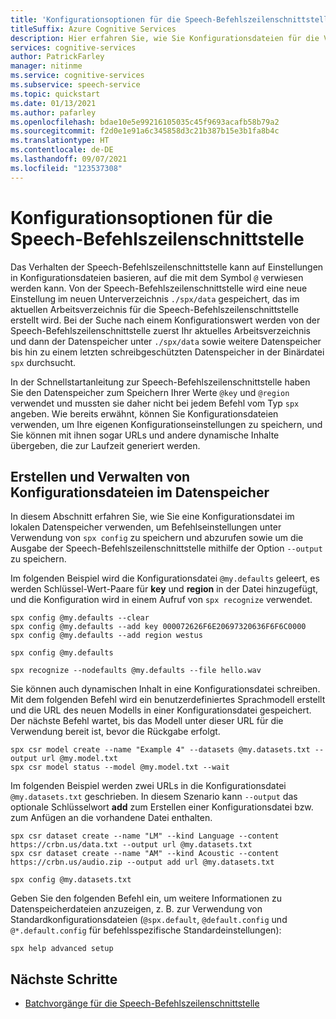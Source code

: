 ```yaml
---
title: 'Konfigurationsoptionen für die Speech-Befehlszeilenschnittstelle: Speech-Dienst'
titleSuffix: Azure Cognitive Services
description: Hier erfahren Sie, wie Sie Konfigurationsdateien für die Verwendung mit der Azure Speech-Befehlszeilenschnittstelle erstellen und verwalten.
services: cognitive-services
author: PatrickFarley
manager: nitinme
ms.service: cognitive-services
ms.subservice: speech-service
ms.topic: quickstart
ms.date: 01/13/2021
ms.author: pafarley
ms.openlocfilehash: bdae10e5e99216105035c45f9693acafb58b79a2
ms.sourcegitcommit: f2d0e1e91a6c345858d3c21b387b15e3b1fa8b4c
ms.translationtype: HT
ms.contentlocale: de-DE
ms.lasthandoff: 09/07/2021
ms.locfileid: "123537308"
---
```

# <a name="speech-cli-configuration-options"></a>Konfigurationsoptionen für die Speech-Befehlszeilenschnittstelle

Das Verhalten der Speech-Befehlszeilenschnittstelle kann auf Einstellungen in Konfigurationsdateien basieren, auf die mit dem Symbol `@` verwiesen werden kann. Von der Speech-Befehlszeilenschnittstelle wird eine neue Einstellung im neuen Unterverzeichnis `./spx/data` gespeichert, das im aktuellen Arbeitsverzeichnis für die Speech-Befehlszeilenschnittstelle erstellt wird. Bei der Suche nach einem Konfigurationswert werden von der Speech-Befehlszeilenschnittstelle zuerst Ihr aktuelles Arbeitsverzeichnis und dann der Datenspeicher unter `./spx/data` sowie weitere Datenspeicher bis hin zu einem letzten schreibgeschützten Datenspeicher in der Binärdatei `spx` durchsucht. 

In der Schnellstartanleitung zur Speech-Befehlszeilenschnittstelle haben Sie den Datenspeicher zum Speichern Ihrer Werte `@key` und `@region` verwendet und mussten sie daher nicht bei jedem Befehl vom Typ `spx` angeben. Wie bereits erwähnt, können Sie Konfigurationsdateien verwenden, um Ihre eigenen Konfigurationseinstellungen zu speichern, und Sie können mit ihnen sogar URLs und andere dynamische Inhalte übergeben, die zur Laufzeit generiert werden.

## <a name="create-and-manage-configuration-files-in-the-datastore"></a>Erstellen und Verwalten von Konfigurationsdateien im Datenspeicher

In diesem Abschnitt erfahren Sie, wie Sie eine Konfigurationsdatei im lokalen Datenspeicher verwenden, um Befehlseinstellungen unter Verwendung von `spx config` zu speichern und abzurufen sowie um die Ausgabe der Speech-Befehlszeilenschnittstelle mithilfe der Option `--output` zu speichern.

Im folgenden Beispiel wird die Konfigurationsdatei `@my.defaults` geleert, es werden Schlüssel-Wert-Paare für **key** und **region** in der Datei hinzugefügt, und die Konfiguration wird in einem Aufruf von `spx recognize` verwendet.

```console
spx config @my.defaults --clear
spx config @my.defaults --add key 000072626F6E20697320636F6F6C0000
spx config @my.defaults --add region westus

spx config @my.defaults

spx recognize --nodefaults @my.defaults --file hello.wav
```

Sie können auch dynamischen Inhalt in eine Konfigurationsdatei schreiben. Mit dem folgenden Befehl wird ein benutzerdefiniertes Sprachmodell erstellt und die URL des neuen Modells in einer Konfigurationsdatei gespeichert. Der nächste Befehl wartet, bis das Modell unter dieser URL für die Verwendung bereit ist, bevor die Rückgabe erfolgt.

```console
spx csr model create --name "Example 4" --datasets @my.datasets.txt --output url @my.model.txt
spx csr model status --model @my.model.txt --wait
```

Im folgenden Beispiel werden zwei URLs in die Konfigurationsdatei `@my.datasets.txt` geschrieben. In diesem Szenario kann `--output` das optionale Schlüsselwort **add** zum Erstellen einer Konfigurationsdatei bzw. zum Anfügen an die vorhandene Datei enthalten.


```console
spx csr dataset create --name "LM" --kind Language --content https://crbn.us/data.txt --output url @my.datasets.txt
spx csr dataset create --name "AM" --kind Acoustic --content https://crbn.us/audio.zip --output add url @my.datasets.txt

spx config @my.datasets.txt
```

Geben Sie den folgenden Befehl ein, um weitere Informationen zu Datenspeicherdateien anzuzeigen, z. B. zur Verwendung von Standardkonfigurationsdateien (`@spx.default`, `@default.config` und `@*.default.config` für befehlsspezifische Standardeinstellungen):

```console
spx help advanced setup
```

## <a name="next-steps"></a>Nächste Schritte 

* [Batchvorgänge für die Speech-Befehlszeilenschnittstelle](./spx-batch-operations.md)
